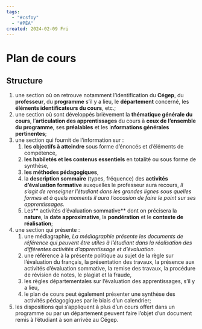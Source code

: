 ```yaml
---
tags:
  - "#csfoy"
  - "#PÉA"
created: 2024-02-09 Fri
---
```


# Plan de cours

## Structure 
1. une section où on retrouve notamment l’identification du **Cégep**, du **professeur**, du **programme** s’il y a lieu, le **département** concerné, les **éléments identificateurs du cours**, etc.;
2. une section où sont développés brièvement la **thématique générale du cours**, l’**articulation des apprentissages** du cours à **ceux de l’ensemble du programme**, ses **préalables** et les i**nformations générales pertinentes**;
3. une section qui fournit de l’information sur :
	1. **les objectifs à atteindre** sous forme d’énoncés et d’éléments de compétence,
	2. **les habiletés et les contenus essentiels** en totalité ou sous forme de synthèse,
	3. **les méthodes pédagogiques**,
	4. la **description sommaire** (types, fréquence) des **activités d’évaluation formative** auxquelles le professeur aura recours,
	    *Il s’agit de renseigner l’étudiant dans les grandes lignes sous quelles formes et à quels moments il aura l’occasion de faire le point sur ses apprentissages.*
	5. Les** activités d’évaluation sommative** dont on précisera la **nature**, la **date approximative**, la **pondération** et le **contexte de réalisation**;
4. une section qui présente :
	1. une médiagraphie, 
	   *La médiagraphie présente les documents de référence qui  peuvent être utiles à l’étudiant dans la réalisation des différentes activités d’apprentissage et d’évaluation.*
	2. une référence à la présente politique au sujet de la règle sur l’évaluation du français, la présentation des travaux, la présence aux activités d’évaluation sommative, la remise des travaux, la procédure de révision de notes, le plagiat et la fraude,
	3. les règles départementales sur l’évaluation des apprentissages, s’il y a lieu,
	4. le plan de cours peut également présenter une synthèse des activités pédagogiques par le biais d’un calendrier;
5. les dispositions qui s’appliquent à plus d’un cours offert dans un programme ou par un département peuvent faire l’objet d’un document remis à l’étudiant à son arrivée au Cégep.
